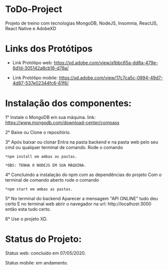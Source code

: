 # ToDo-Project
Projeto de treino com tecnologias MongoDB, NodeJS, Insomnia, ReactJS, React Native e AdobeXD

# Links dos Protótipos

 * Link Protótipo web: https://xd.adobe.com/view/a1bbc65a-dd8a-479e-6d1d-305142a8cb16-d78a/
 
 * Link Protótipo mobile: https://xd.adobe.com/view/17c7ca5c-0994-49d7-4d87-537e02344fc6-61f6/
 
 # Instalação dos componentes:
 1° Instale o MongoDB em sua máquina.
 link: https://www.mongodb.com/download-center/compass
 
 2° Baixe ou Clone o repositório.
 
 3° Após baixar ou clonar
    Entra na pasta backend e na pasta web pelo seu cmd ou qualquer terminal de comando.
    Rode o comando 
    
    *npm install em ambas as pastas.
    
    *OBS: TENHA O NODEJS EM SUA MÁQUINA.
 
 4° Concluindo a instalação do npm com as dependências do projeto
    Com o terminal de comando aberto rode o comando 
    
    *npm start em ambas as pastas.
  
 5° No terminal do backend Aparecer a mensagem "API ONLINE" tudo deu certo
    E no terminal web abrir o navegador na url: http://localhost:3000 então esta tudo certo.
    
6° Use o projeto XD.

# Status do Projeto:
Status web: concluido em 07/05/2020.

Status mobile: em andamento.
